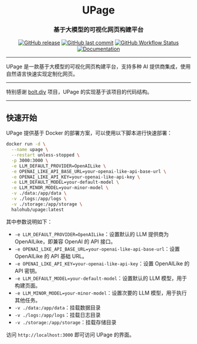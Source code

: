 <h1 align="center">UPage</h1>
<h3 align="center">基于大模型的可视化网页构建平台</h3>

<p align="center">
<a href="https://github.com/halo-dev/upage/releases"><img alt="GitHub release" src="https://img.shields.io/github/release/halo-dev/upage.svg?style=flat-square&include_prereleases" /></a>
<a href="https://github.com/halo-dev/upage/commits"><img alt="GitHub last commit" src="https://img.shields.io/github/last-commit/halo-dev/upage.svg?style=flat-square" /></a>
<a href="https://github.com/halo-dev/upage/actions"><img alt="GitHub Workflow Status" src="https://img.shields.io/github/actions/workflow/status/halo-dev/upage/halo.yaml?branch=main&style=flat-square" /></a>
<a href="https://halo-dev.github.io/upage/"><img alt="Documentation" src="https://img.shields.io/badge/docs-latest-blue?style=flat-square" /></a>
</p>

------------------------------

UPage 是一款基于大模型的可视化网页构建平台，支持多种 AI 提供商集成，使用自然语言快速实现定制化网页。

------------------------------

特别感谢 [bolt.diy](https://github.com/stackblitz-labs/bolt.diy) 项目，UPage 的实现基于该项目的代码结构。

------------------------------

## 快速开始

UPage 提供基于 Docker 的部署方案，可以使用以下脚本进行快速部署：

```bash
docker run -d \
  --name upage \
  --restart unless-stopped \
  -p 3000:3000 \
  -e LLM_DEFAULT_PROVIDER=OpenAILike \
  -e OPENAI_LIKE_API_BASE_URL=your-openai-like-api-base-url \
  -e OPENAI_LIKE_API_KEY=your-openai-like-api-key \
  -e LLM_DEFAULT_MODEL=your-default-model \
  -e LLM_MINOR_MODEL=your-minor-model \
  -v ./data:/app/data \
  -v ./logs:/app/logs \
  -v ./storage:/app/storage \
  halohub/upage:latest
```

其中参数说明如下：
- `-e LLM_DEFAULT_PROVIDER=OpenAILike`：设置默认的 LLM 提供商为 OpenAILike，即兼容 OpenAI 的 API 接口。
- `-e OPENAI_LIKE_API_BASE_URL=your-openai-like-api-base-url`：设置 OpenAILike 的 API 基础 URL。
- `-e OPENAI_LIKE_API_KEY=your-openai-like-api-key`：设置 OpenAILike 的 API 密钥。
- `-e LLM_DEFAULT_MODEL=your-default-model`：设置默认的 LLM 模型，用于构建页面。
- `-e LLM_MINOR_MODEL=your-minor-model`：设置次要的 LLM 模型，用于执行其他任务。
- `-v ./data:/app/data`：挂载数据目录
- `-v ./logs:/app/logs`：挂载日志目录
- `-v ./storage:/app/storage`：挂载存储目录

访问 `http://localhost:3000` 即可访问 UPage 的界面。
